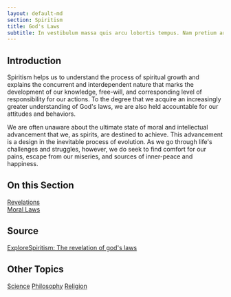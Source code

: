```yaml
---
layout: default-md
section: Spiritism
title: God's Laws
subtitle: In vestibulum massa quis arcu lobortis tempus. Nam pretium arcu in odio vulputate luctus.
---
```


## Introduction
Spiritism helps us to understand the process of spiritual growth and explains the concurrent and interdependent nature that marks the development of our knowledge, free-will, and corresponding level of responsibility for our actions.  To the degree that we acquire an increasingly greater understanding of God's laws, we are also held accountable for our attitudes and behaviors.  

We are often unaware about the ultimate state of moral and intellectual advancement that we, as spirits, are destined to achieve. This advancement is a design in the inevitable process of evolution.  As we go through life's challenges and struggles, however, we do seek to find comfort for our pains, escape from our miseries, and sources of inner-peace and happiness.  


## On this Section
[Revelations](revelations)  
[Moral Laws](moral-laws)  



## Source
[ExploreSpiritism: The revelation of god's laws](//www.explorespiritism.com/religionrevelation.htm)



## Other Topics
<a href="/spiritism/science/" class="button">Science</a>
<a href="/spiritism/philosophy/" class="button">Philosophy</a>
<a href="/spiritism/religion/" class="button">Religion</a>